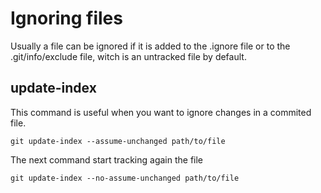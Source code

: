 # Ignoring files
Usually a file can be ignored if it is added to the .ignore file or to the 
.git/info/exclude file, witch is an untracked file by default.

## update-index
This command is useful when you want to ignore changes in a commited file.
```
git update-index --assume-unchanged path/to/file
```

The next command start tracking again the file
```
git update-index --no-assume-unchanged path/to/file
```